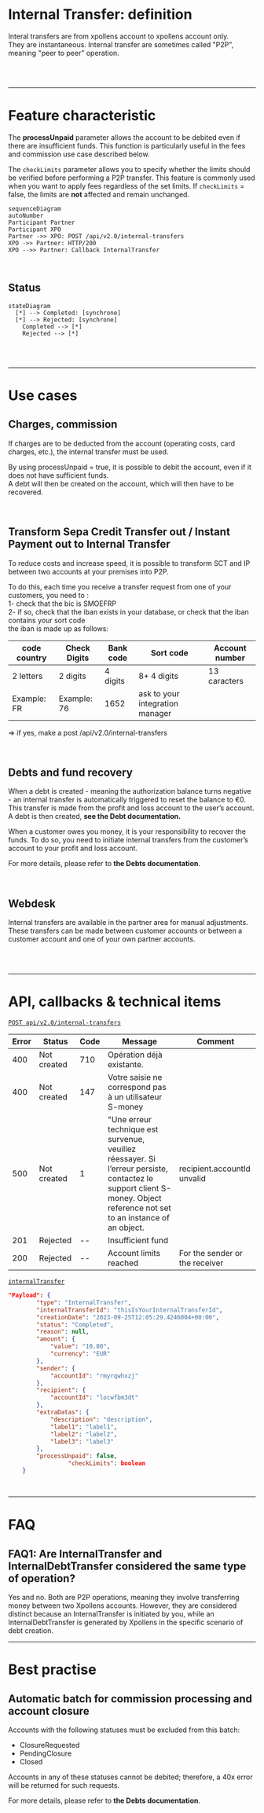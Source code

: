 # Internal Transfer: definition

Interal transfers are from xpollens account to xpollens account only.  
They are instantaneous.
Internal transfer are sometimes called "P2P", meaning "peer to peer"  operation.

<br/> 
<br/> 

* * *
# Feature characteristic

The **processUnpaid** parameter allows the account to be debited even if there are insufficient funds. This function is particularly useful in the fees and commission use case described below.


The  `checkLimits`  parameter allows you to specify whether the limits should be verified before performing a P2P transfer. This feature is commonly used when you want to apply fees regardless of the set limits. If  `checkLimits`  = false, the limits are **not** affected and remain unchanged.


```mermaid
sequenceDiagram
autoNumber
Participant Partner
Participant XPO
Partner ->> XPO: POST /api/v2.0/internal-transfers
XPO ->> Partner: HTTP/200
XPO -->> Partner: Callback InternalTransfer



```



## Status
```mermaid
stateDiagram
  [*] --> Completed: [synchrone]
  [*] --> Rejected: [synchrone]
	Completed --> [*]
	Rejected --> [*]
```


<br/> 
<br/> 

* * *

# Use cases

## Charges, commission

If charges are to be deducted from the account (operating costs, card charges, etc.), the internal transfer must be used.

By using processUnpaid = true, it is possible to debit the account, even if it does not have sufficient funds.  
A debt will then be created on the account, which will then have to be recovered.

<br/> 

## Transform Sepa Credit Transfer out / Instant Payment out to Internal Transfer

To reduce costs and increase speed, it is possible to transform SCT and IP between two accounts at your premises into P2P.

To do this, each time you receive a transfer request from one of your customers, you need to :  
1- check that the bic is SMOEFRP  
2- if so, check that the iban exists in your database, or check that the iban contains your sort code  
the iban is made up as follows: 

| code country | Check Digits | Bank code | Sort code | Account number |
| --- | --- | --- | --- | --- |
| 2 letters | 2 digits | 4 digits | 8+ 4 digits | 13 caracters |
| Example: FR | Example: 76 | 1652 | ask to your integration manager |     |

\=> if yes, make a post /api/v2.0/internal-transfers

<br/> 

## Debts and fund recovery

When a debt is created - meaning the authorization balance turns negative - an internal transfer is automatically triggered to reset the balance to €0. This transfer is made from the profit and loss account to the user’s account. 
A debt is then created, **see the Debt documentation.**


When a customer owes you money, it is your responsibility to recover the funds. To do so, you need to initiate internal transfers from the customer’s account to your profit and loss account.

For more details, please refer to **the Debts documentation**.

<br/> 

## Webdesk

Internal transfers are available in the partner area for manual adjustments. These transfers can be made between customer accounts or between a customer account and one of your own partner accounts.

 <br/> 
 <br/> 

* * *

# API, callbacks & technical items

[`POST api/v2.0/internal-transfers`](https://docs.xpollens.com/api/TransferP2p#post-/api/v1.1/users/-userid-/payments)



| Error | Status | Code | Message | Comment | 
| --- | --- | --- | --- | --- |
| 400 | Not created | 710 | Opération déjà existante.| |
| 400 | Not created | 147 | Votre saisie ne correspond pas à un utilisateur S-money | |
| 500 | Not created | 1 | "Une erreur technique est survenue, veuillez réessayer. Si l’erreur persiste, contactez le support client S-money. Object reference not set to an instance of an object.| recipient.accountId unvalid |
| 201 | Rejected | -- | Insufficient fund | |
| 200 | Rejected | -- | Account limits reached | For the sender or the receiver |


[`internalTransfer`](https://docs.xpollens.com/api/TransferP2p#post-/api/v1.1/users/-userid-/payments)


```json
"Payload": {
        "type": "InternalTransfer",
        "internalTransferId": "thisIsYourInternalTransferId",
        "creationDate": "2023-09-25T12:05:29.4246004+00:00",
        "status": "Completed",
        "reason": null,
        "amount": {
            "value": "10.00",
            "currency": "EUR"
        },
        "sender": {
            "accountId": "rmyrqwhxzj"
        },
        "recipient": {
            "accountId": "locwfbm3dt"
        },
        "extraDatas": {
            "description": "description",
            "label1": "label1",
            "label2": "label2",
            "label3": "label3"
        },
        "processUnpaid": false,
				 "checkLimits": boolean
    }
```


 <br/> 

* * *
# FAQ
## FAQ1: Are InternalTransfer and InternalDebtTransfer considered the same type of operation?
Yes and no.
Both are P2P operations, meaning they involve transferring money between two Xpollens accounts. 
However, they are considered distinct because an InternalTransfer is initiated by you, while an InternalDebtTransfer is generated by Xpollens in the specific scenario of debt creation.


* * *
# Best practise
## Automatic batch for commission processing and account closure
Accounts with the following statuses must be excluded from this batch:

- ClosureRequested
- PendingClosure
- Closed

Accounts in any of these statuses cannot be debited; therefore, a 40x error will be returned for such requests.

For more details, please refer to **the Debts documentation**.






